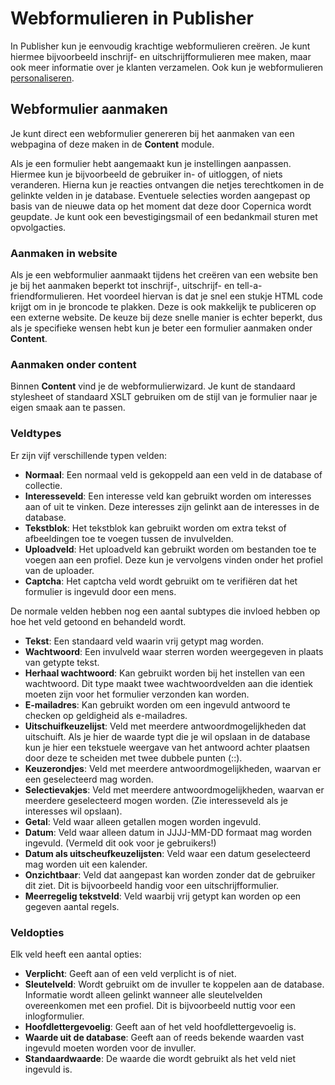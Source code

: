# Webformulieren in Publisher

In Publisher kun je eenvoudig krachtige webformulieren creëren. Je kunt
hiermee bijvoorbeeld inschrijf- en uitschrijfformulieren mee maken, maar ook
meer informatie over je klanten verzamelen. Ook kun je webformulieren
[personaliseren](./emailings-publisher-personalization).

## Webformulier aanmaken

Je kunt direct een webformulier genereren bij het aanmaken van een webpagina
of deze maken in de **Content** module.

Als je een formulier hebt aangemaakt kun je instellingen aanpassen. Hiermee
kun je bijvoorbeeld de gebruiker in- of uitloggen, of niets veranderen. Hierna
kun je reacties ontvangen die netjes terechtkomen in de gelinkte velden in
je database. Eventuele selecties worden aangepast op basis van de nieuwe
data op het moment dat deze door Copernica wordt geupdate. Je kunt ook een
bevestigingsmail of een bedankmail sturen met opvolgacties.

### Aanmaken in website

Als je een webformulier aanmaakt tijdens het creëren van een website ben
je bij het aanmaken beperkt tot inschrijf-, uitschrijf- en tell-a-friendformulieren.
Het voordeel hiervan is dat je snel een stukje HTML code krijgt om in je
broncode te plakken. Deze is ook makkelijk te publiceren op een externe
website. De keuze bij deze snelle manier is echter beperkt, dus als je
specifieke wensen hebt kun je beter een formulier aanmaken onder **Content**.

### Aanmaken onder content

Binnen **Content** vind je de webformulierwizard. Je kunt de standaard
stylesheet of standaard XSLT gebruiken om de stijl van je formulier
naar je eigen smaak aan te passen.

### Veldtypes

Er zijn vijf verschillende typen velden:

* **Normaal**: Een normaal veld is gekoppeld aan een veld in de database of
collectie.
* **Interesseveld**: Een interesse veld kan gebruikt worden om interesses
aan of uit te vinken. Deze interesses zijn gelinkt aan de interesses in de
database.
* **Tekstblok**: Het tekstblok kan gebruikt worden om extra tekst of afbeeldingen
toe te voegen tussen de invulvelden.
* **Uploadveld**: Het uploadveld kan gebruikt worden om bestanden toe te voegen
aan een profiel. Deze kun je vervolgens vinden onder het profiel van de uploader.
* **Captcha**: Het captcha veld wordt gebruikt om te verifiëren dat het formulier
is ingevuld door een mens.

De normale velden hebben nog een aantal subtypes die invloed hebben
op hoe het veld getoond en behandeld wordt.

* **Tekst**: Een standaard veld waarin vrij getypt mag worden.
* **Wachtwoord**: Een invulveld waar sterren worden weergegeven in plaats
van getypte tekst.
* **Herhaal wachtwoord**: Kan gebruikt worden bij het instellen van een wachtwoord.
Dit type maakt twee wachtwoordvelden aan die identiek moeten zijn voor het
formulier verzonden kan worden.
* **E-mailadres**: Kan gebruikt worden om een ingevuld antwoord te checken
op geldigheid als e-mailadres.
* **Uitschuifkeuzelijst**: Veld met meerdere antwoordmogelijkheden dat
uitschuift. Als je hier de waarde typt die je wil opslaan in de database
kun je hier een tekstuele weergave van het antwoord achter plaatsen door deze
te scheiden met twee dubbele punten (::).
* **Keuzerondjes**: Veld met meerdere antwoordmogelijkheden, waarvan er
een geselecteerd mag worden.
* **Selectievakjes**: Veld met meerdere antwoordmogelijkheden, waarvan er
meerdere geselecteerd mogen worden. (Zie interesseveld als je interesses
wil opslaan).
* **Getal**: Veld waar alleen getallen mogen worden ingevuld.
* **Datum**: Veld waar alleen datum in JJJJ-MM-DD formaat mag worden ingevuld.
(Vermeld dit ook voor je gebruikers!)
* **Datum als uitscheufkeuzelijsten**: Veld waar een datum geselecteerd mag
worden uit een kalender.
* **Onzichtbaar**: Veld dat aangepast kan worden zonder dat de gebruiker dit
ziet. Dit is bijvoorbeeld handig voor een uitschrijfformulier.
* **Meerregelig tekstveld**: Veld waarbij vrij getypt kan worden op een gegeven
aantal regels.

### Veldopties

Elk veld heeft een aantal opties:

* **Verplicht**: Geeft aan of een veld verplicht is of niet.
* **Sleutelveld**: Wordt gebruikt om de invuller te koppelen aan de database.
Informatie wordt alleen gelinkt wanneer alle sleutelvelden overeenkomen met
een profiel. Dit is bijvoorbeeld nuttig voor een inlogformulier.
* **Hoofdlettergevoelig**: Geeft aan of het veld hoofdlettergevoelig is.
* **Waarde uit de database**: Geeft aan of reeds bekende waarden vast ingevuld
moeten worden voor de invuller.
* **Standaardwaarde**: De waarde die wordt gebruikt als het veld niet ingevuld
is.

